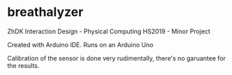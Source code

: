 # breathalyzer
ZhDK Interaction Design - Physical Computing HS2019 - Minor Project

Created with Arduino IDE.
Runs on an Arduino Uno

Calibration of the sensor is done very rudimentally, there's no garuantee for the results.
